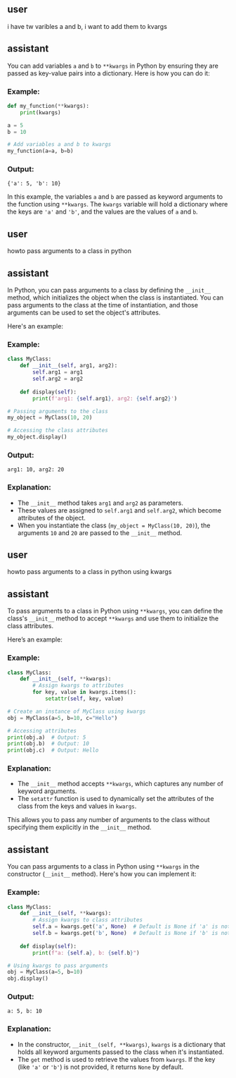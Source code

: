 ## user
i have tw varibles a and b, i want to add them to kvargs
## assistant

You can add variables `a` and `b` to `**kwargs` in Python by ensuring they are passed as key-value pairs into a dictionary. Here is how you can do it:

### Example:
```python
def my_function(**kwargs):
    print(kwargs)

a = 5
b = 10

# Add variables a and b to kwargs
my_function(a=a, b=b)
```

### Output:
```
{'a': 5, 'b': 10}
```

In this example, the variables `a` and `b` are passed as keyword arguments to the function using `**kwargs`. The `kwargs` variable will hold a dictionary where the keys are `'a'` and `'b'`, and the values are the values of `a` and `b`.
## user
howto pass arguments to a class in python
## assistant
In Python, you can pass arguments to a class by defining the `__init__` method, which initializes the object when the class is instantiated. You can pass arguments to the class at the time of instantiation, and those arguments can be used to set the object's attributes.

Here's an example:

### Example:

```python
class MyClass:
    def __init__(self, arg1, arg2):
        self.arg1 = arg1
        self.arg2 = arg2
    
    def display(self):
        print(f'arg1: {self.arg1}, arg2: {self.arg2}')

# Passing arguments to the class
my_object = MyClass(10, 20)

# Accessing the class attributes
my_object.display()
```

### Output:
```
arg1: 10, arg2: 20
```

### Explanation:
- The `__init__` method takes `arg1` and `arg2` as parameters.
- These values are assigned to `self.arg1` and `self.arg2`, which become attributes of the object.
- When you instantiate the class (`my_object = MyClass(10, 20)`), the arguments `10` and `20` are passed to the `__init__` method.
## user
howto pass arguments to a class in python using kwargs

## assistant
To pass arguments to a class in Python using `**kwargs`, you can define the class's `__init__` method to accept `**kwargs` and use them to initialize the class attributes.

Here’s an example:

### Example:
```python
class MyClass:
    def __init__(self, **kwargs):
        # Assign kwargs to attributes
        for key, value in kwargs.items():
            setattr(self, key, value)

# Create an instance of MyClass using kwargs
obj = MyClass(a=5, b=10, c="Hello")

# Accessing attributes
print(obj.a)  # Output: 5
print(obj.b)  # Output: 10
print(obj.c)  # Output: Hello
```

### Explanation:
- The `__init__` method accepts `**kwargs`, which captures any number of keyword arguments.
- The `setattr` function is used to dynamically set the attributes of the class from the keys and values in `kwargs`.

This allows you to pass any number of arguments to the class without specifying them explicitly in the `__init__` method.
## assistant
You can pass arguments to a class in Python using `**kwargs` in the constructor (`__init__` method). Here's how you can implement it:

### Example:

```python
class MyClass:
    def __init__(self, **kwargs):
        # Assign kwargs to class attributes
        self.a = kwargs.get('a', None)  # Default is None if 'a' is not provided
        self.b = kwargs.get('b', None)  # Default is None if 'b' is not provided
    
    def display(self):
        print(f"a: {self.a}, b: {self.b}")

# Using kwargs to pass arguments
obj = MyClass(a=5, b=10)
obj.display()
```

### Output:
```
a: 5, b: 10
```

### Explanation:
- In the constructor, `__init__(self, **kwargs)`, `kwargs` is a dictionary that holds all keyword arguments passed to the class when it's instantiated.
- The `get` method is used to retrieve the values from `kwargs`. If the key (like `'a'` or `'b'`) is not provided, it returns `None` by default.
